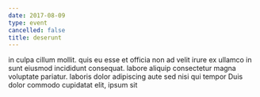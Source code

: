 ```yaml
---
date: 2017-08-09
type: event
cancelled: false
title: deserunt
---
```

in culpa cillum mollit. quis eu esse et officia non ad velit irure ex ullamco in sunt eiusmod incididunt consequat. labore aliquip consectetur magna voluptate pariatur. laboris dolor adipiscing aute sed nisi qui tempor Duis dolor commodo cupidatat elit, ipsum sit
